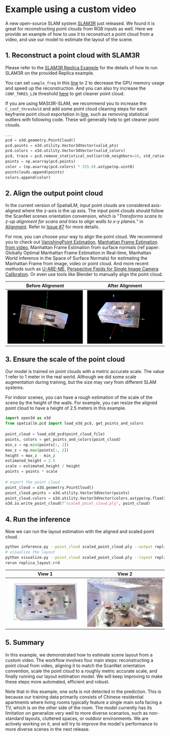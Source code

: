 # Example using a custom video

A new open-source SLAM system [SLAM3R](https://github.com/PKU-VCL-3DV/SLAM3R) just released. We found it is great for reconstructing point clouds from RGB inputs as well. Here we provide an example of how to use it to reconstruct a point cloud from a video, and use our model to estimate the layout of the scene.

## 1. Reconstruct a point cloud with SLAM3R

Please refer to the [SLAM3R Replica Example](https://github.com/PKU-VCL-3DV/SLAM3R?tab=readme-ov-file#replica-dataset) for the details of how to run SLAM3R on the provided Replica example.

You can set `sample_freq` in this [line](https://github.com/PKU-VCL-3DV/SLAM3R/blob/3831478e15b83509f3f317abc1d4f7bd3cc21e2d/scripts/demo_replica.sh#L8) to 2 to decrease the GPU memory usage and speed up the reconstruction. And you can also try increase the `CONF_THRES_L2W` threshold [here](https://github.com/PKU-VCL-3DV/SLAM3R/blob/3831478e15b83509f3f317abc1d4f7bd3cc21e2d/scripts/demo_replica.sh#L22) to get cleaner point cloud.

If you are using MASt3R-SLAM, we recommend you to increase the `C_conf_threshold` and add some point cloud cleaning steps for each keyframe point cloud exportation in [line](https://github.com/rmurai0610/MASt3R-SLAM/blob/c3d0d5b67bf51d558d7640ff6032407f68041f92/mast3r_slam/evaluate.py#L65), such as removing statistical outliers with following code. These will generally help to get cleaner point clouds.

```python
...
pcd = o3d.geometry.PointCloud()
pcd.points = o3d.utility.Vector3dVector(valid_pts)
pcd.colors = o3d.utility.Vector3dVector(valid_colors)
pcd, trace = pcd.remove_statistical_outlier(nb_neighbors=10, std_ratio=1.5)
points = np.asarray(pcd.points)
color = (np.asarray(pcd.colors) * 255.0).astype(np.uint8)
pointclouds.append(points)
colors.append(color)
```

## 2. Align the output point cloud

In the current version of SpatialLM, input point clouds are considered axis-aligned where the z-axis is the up axis. The input point clouds should follow the ScanNet scenes orientation convension, which is "_Transforms scans to z-up alignment for scans and tries to align walls to x-y planes._" in [Alignment](https://github.com/ScanNet/ScanNet/tree/master/Alignment). Refer to [Issue #7](https://github.com/manycore-research/SpatialLM/issues/7) for more details.

For now, you can choose your way to align the point cloud. We recommend you to check out [VanishingPoint Estimation](https://github.com/yanconglin/VanishingPoint_HoughTransform_GaussianSphere), [Manhattan Frame Estimation from video](https://github.com/jstraub/rtmf), Manhattan Frame Estimation from surface normals (ref paper: Globally Optimal Manhattan Frame Estimation in Real-time, Manhattan World Inference in the Space of Surface Normals) for estimating the Manhattan Frame from image, video or point cloud. And more recent methods such as [U-ARE-ME](https://github.com/callum-rhodes/U-ARE-ME), [Perspective Fields for Single Image Camera Calibration](https://github.com/jinlinyi/PerspectiveFields). Or even use tools like Blender to manually align the point cloud.

| Before Alignment | After Alignment |
|:---------------:|:---------------:|
| ![Point cloud before alignment](./figures/unaligned.jpg) | ![Point cloud after alignment](./figures/aligned.jpg) |

## 3. Ensure the scale of the point cloud

Our model is trained on point clouds with a metric accurate scale. The value 1 refer to 1 meter in the real world. Although we did some scale augmentation during training, but the size may vary from different SLAM systems.

For indoor scenes, you can have a rough estimation of the scale of the scene by the height of the walls. For example, you can resize the aligned point cloud to have a height of 2.5 meters in this example.

```python
import open3d as o3d
from spatiallm.pcd import load_o3d_pcd, get_points_and_colors

point_cloud = load_o3d_pcd(point_cloud_file)
points, colors = get_points_and_colors(point_cloud)
min_z = np.min(points[:, 2])
max_z = np.max(points[:, 2])
height = max_z - min_z
estimated_height = 2.5
scale = estimated_height / height
points = points * scale

# export the point cloud
point_cloud = o3d.geometry.PointCloud()
point_cloud.points = o3d.utility.Vector3dVector(points)
point_cloud.colors = o3d.utility.Vector3dVector(colors.astype(np.float32)/ 255.0)
o3d.io.write_point_cloud(f"scaled_point_cloud.ply", point_cloud)
```

## 4. Run the inference

Now we can run the layout estimation with the aligned and scaled point cloud.

```bash
python inference.py --point_cloud scaled_point_cloud.ply --output replica_layout.txt --model_path manycore-research/SpatialLM-Llama-1B
# visualize the layout
python visualize.py --point_cloud scaled_point_cloud.ply --layout replica_layout.txt --save replica_layout.rrd
rerun replica_layout.rrd
```

| View 1 | View 2 |
|:---------------:|:---------------:|
| ![Result view 1](./figures/replica_example1.jpg) | ![Result view 2](./figures/replica_example2.jpg) |

## 5. Summary

In this example, we demonstrated how to estimate scene layout from a custom video. The workflow involves four main steps: reconstructing a point cloud from video, aligning it to match the ScanNet orientation convention, scale the point cloud to a roughly metric accurate scale, and finally running our layout estimation model. We will keep improving to make these steps more automated, efficient and robust.

Note that in this example, one sofa is not detected in the prediction. This is because our training data primarily consists of Chinese residential apartments where living rooms typically feature a single main sofa facing a TV, which is on the other side of the room. The model currently has its limitation on generalize very well to more diverse scenarios, such as non-standard layouts, cluttered spaces, or outdoor environments. We are actively working on it, and will try to improve the model's performance to more diverse scenes in the next release.



